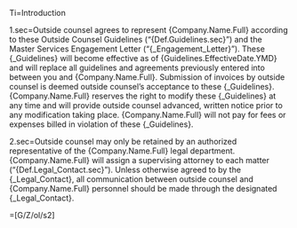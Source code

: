 Ti=Introduction

1.sec=Outside counsel agrees to represent {Company.Name.Full} according to these Outside Counsel Guidelines (“{Def.Guidelines.sec}”) and the Master Services Engagement Letter (“{_Engagement_Letter}”). These {_Guidelines} will become effective as of {Guidelines.EffectiveDate.YMD} and will replace all guidelines and agreements previously entered into between you and {Company.Name.Full}. Submission of invoices by outside counsel is deemed outside counsel’s acceptance to these {_Guidelines}. {Company.Name.Full} reserves the right to modify these {_Guidelines} at any time and will provide outside counsel advanced, written notice prior to any modification taking place. {Company.Name.Full} will not pay for fees or expenses billed in violation of these {_Guidelines}.

2.sec=Outside counsel may only be retained by an authorized representative of the {Company.Name.Full} legal department. {Company.Name.Full} will assign a supervising attorney to each matter (“{Def.Legal_Contact.sec}”).  Unless otherwise agreed to by the {_Legal_Contact}, all communication between outside counsel and {Company.Name.Full} personnel should be made through the designated {_Legal_Contact}. 

=[G/Z/ol/s2]
